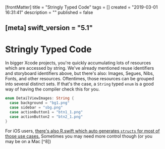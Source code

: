 [frontMatter]
title = "Stringly Typed Code"
tags = []
created = "2019-03-01 16:31:41"
description = ""
published = false

[meta]
swift_version = "5.1"
---

# Stringly Typed Code

In bigger Xcode projects, you\'re quickly accumulating lots of resources
which are accessed by string. We\'ve already mentioned reuse identifiers
and storyboard identifiers above, but there\'s also: Images, Segues,
Nibs, Fonts, and other resources. Oftentimes, those resources can be
grouped into several distinct sets. If that\'s the case, a `String`
typed `enum` is a good way of having the compiler check this for you.

``` Swift
enum DetailViewImages: String {
  case background = "bg1.png"
  case sidebar = "sbg.png"
  case actionButton1 = "btn1_1.png"
  case actionButton2 = "btn2_1.png"
}
```

For iOS users, [there\'s also R.swift which auto generates `structs` for
most of those use cases.](https://github.com/mac-cain13/R.swift)
Sometimes you may need more control though (or you may be on a Mac [^8])
